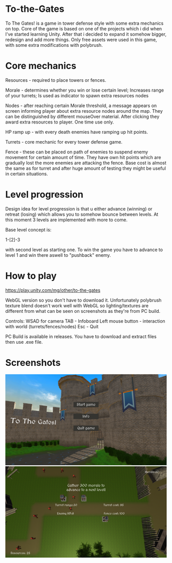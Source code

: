 # To-the-Gates
To The Gates! is a game in tower defense style with some extra mechanics on top. Core of the game is based on one of the projects which i did when I've started learning Unity.
After that i decided to expand it somehow bigger, redesign and add more things. Only free assets were used in this game, with some extra modifications with polybrush.

# Core mechanics

Resources - required to place towers or fences.

Morale - determines whether you win or lose certain level; Increases range of your turrets; Is used as indicator to spawn extra resources nodes

Nodes - after reaching certain Morale threshold, a message appears on screen informing player about extra resource nodes around the map.
They can be distinguished by different mouseOver material. After clicking they award extra resources to player. One time use only.

HP ramp up - with every death enemies have ramping up hit points.

Turrets - core mechanic for every tower defense game.

Fence - these can be placed on path of enemies to suspend enemy movement for certain amount of time. 
They have own hit points which are gradually lost the more enemies are attacking the fence.
Base cost is almost the same as for turret and after huge amount of testing they might be useful in certain situations.

# Level progression

Design idea for level progression is that u either advance (winning) or retreat (losing) which allows you to somehow bounce between levels.
At this moment 3 levels are implemented with more to come.

Base level concept is:

1-[2]-3

with second level as starting one. To win the game you have to advance to level 1 and win there aswell to "pushback" enemy.

# How to play

https://play.unity.com/mg/other/to-the-gates

WebGL version so you don't have to download it. Unfortunately polybrush texture blend doesn't work well with WebGL so lighting/textures are different from what can be seen on screenshots as they're from PC build.

Controls: WSAD for camera
TAB - Infoboard
Left mouse button - interaction with world (turrets/fences/nodes)
Esc - Quit

PC Build is available in releases. You have to download and extract files then use .exe file.

# Screenshots

![Alt text](https://github.com/Fzhut0/To-the-Gates/blob/master/Assets/External%20assets/ttg1.png?raw=true "Start Menu")
![Alt text](https://github.com/Fzhut0/To-the-Gates/blob/master/Assets/External%20assets/ttg2.png?raw=true "Start Menu")

